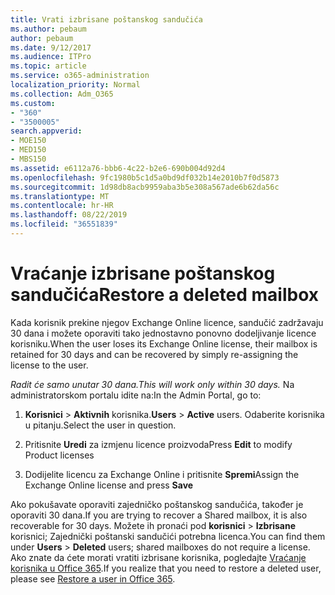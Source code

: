```yaml
---
title: Vrati izbrisane poštanskog sandučića
ms.author: pebaum
author: pebaum
ms.date: 9/12/2017
ms.audience: ITPro
ms.topic: article
ms.service: o365-administration
localization_priority: Normal
ms.collection: Adm_O365
ms.custom:
- "360"
- "3500005"
search.appverid:
- MOE150
- MED150
- MBS150
ms.assetid: e6112a76-bbb6-4c22-b2e6-690b004d92d4
ms.openlocfilehash: 9fc1980b5c1d5a0bd9df032b14e2010b7f0d5873
ms.sourcegitcommit: 1d98db8acb9959aba3b5e308a567ade6b62da56c
ms.translationtype: MT
ms.contentlocale: hr-HR
ms.lasthandoff: 08/22/2019
ms.locfileid: "36551839"
---
```

# <a name="restore-a-deleted-mailbox"></a><span data-ttu-id="32a5e-102">Vraćanje izbrisane poštanskog sandučića</span><span class="sxs-lookup"><span data-stu-id="32a5e-102">Restore a deleted mailbox</span></span>

<span data-ttu-id="32a5e-103">Kada korisnik prekine njegov Exchange Online licence, sandučić zadržavaju 30 dana i možete oporaviti tako jednostavno ponovno dodeljivanje licence korisniku.</span><span class="sxs-lookup"><span data-stu-id="32a5e-103">When the user loses its Exchange Online license, their mailbox is retained for 30 days and can be recovered by simply re-assigning the license to the user.</span></span>
  
 <span data-ttu-id="32a5e-104">*Radit će samo unutar 30 dana.*</span><span class="sxs-lookup"><span data-stu-id="32a5e-104">*This will work only within 30 days.*</span></span>  <span data-ttu-id="32a5e-105">Na administratorskom portalu idite na:</span><span class="sxs-lookup"><span data-stu-id="32a5e-105">In the Admin Portal, go to:</span></span>
  
1. <span data-ttu-id="32a5e-106">**Korisnici** \> **Aktivnih** korisnika.</span><span class="sxs-lookup"><span data-stu-id="32a5e-106">**Users** \> **Active** users.</span></span> <span data-ttu-id="32a5e-107">Odaberite korisnika u pitanju.</span><span class="sxs-lookup"><span data-stu-id="32a5e-107">Select the user in question.</span></span>

2. <span data-ttu-id="32a5e-108">Pritisnite **Uredi** za izmjenu licence proizvoda</span><span class="sxs-lookup"><span data-stu-id="32a5e-108">Press **Edit** to modify Product licenses</span></span>

3. <span data-ttu-id="32a5e-109">Dodijelite licencu za Exchange Online i pritisnite **Spremi**</span><span class="sxs-lookup"><span data-stu-id="32a5e-109">Assign the Exchange Online license and press **Save**</span></span>

<span data-ttu-id="32a5e-110">Ako pokušavate oporaviti zajedničko poštanskog sandučića, također je oporaviti 30 dana.</span><span class="sxs-lookup"><span data-stu-id="32a5e-110">If you are trying to recover a Shared mailbox, it is also recoverable for 30 days.</span></span> <span data-ttu-id="32a5e-111">Možete ih pronaći pod **korisnici** \> **Izbrisane** korisnici; Zajednički poštanski sandučići potrebna licenca.</span><span class="sxs-lookup"><span data-stu-id="32a5e-111">You can find them under **Users** \> **Deleted** users; shared mailboxes do not require a license.</span></span> <span data-ttu-id="32a5e-112">Ako znate da ćete morati vratiti izbrisane korisnika, pogledajte [Vraćanje korisnika u Office 365](https://docs.microsoft.com/office365/admin/add-users/restore-user).</span><span class="sxs-lookup"><span data-stu-id="32a5e-112">If you realize that you need to restore a deleted user, please see [Restore a user in Office 365](https://docs.microsoft.com/office365/admin/add-users/restore-user).</span></span>
  